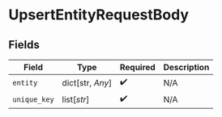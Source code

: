 # UpsertEntityRequestBody


## Fields

| Field              | Type               | Required           | Description        |
| ------------------ | ------------------ | ------------------ | ------------------ |
| `entity`           | dict[str, *Any*]   | :heavy_check_mark: | N/A                |
| `unique_key`       | list[*str*]        | :heavy_check_mark: | N/A                |